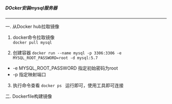 ##### DOcker安装mysql服务器
---
一. 从Docker hub拉取镜像  

1. docker命令拉取镜像  
`docker pull mysql`

2. 创建容器
`docker run --name mysql -p 3306:3306 -e MYSQL_ROOT_PASSWORD=root -d mysql:5.7`   
- -e MYSQL_ROOT_PASSWORD 指定初始密码为root
- -p 指定映射端口

3. 执行命令查看
`docker ps `
运行即可，使用工具即可连接


二. Dockerfile构建镜像
